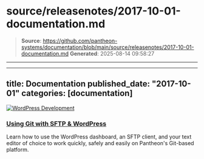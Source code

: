 # source/releasenotes/2017-10-01-documentation.md

> **Source**: https://github.com/pantheon-systems/documentation/blob/main/source/releasenotes/2017-10-01-documentation.md
> **Generated**: 2025-08-14 09:58:27

---

---
title: Documentation
published_date: "2017-10-01"
categories: [documentation]
---

<a href="/guides/wordpress-git/">

![WordPress Development](../images/assets/git-sftp-wp-docs-guide.png)

</a>

### [Using Git with SFTP & WordPress](/guides/wordpress-git)
Learn how to use the WordPress dashboard, an SFTP client, and your text editor of choice to work quickly, safely and easily on Pantheon's Git-based platform.
